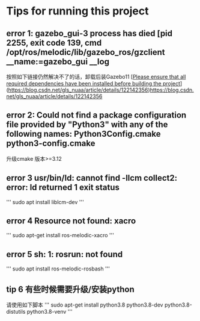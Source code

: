 # Tips for running this project

## error 1: gazebo_gui-3  process has died [pid 2255, exit code 139, cmd /opt/ros/melodic/lib/gazebo_ros/gzclient __name:=gazebo_gui __log
按照如下链接仍然解决不了的话，卸载后装Gazebo11
[[Please ensure that all required dependencies have been installed before building the project](https://blog.csdn.net/gls_nuaa/article/details/122142356)](https://blog.csdn.net/gls_nuaa/article/details/122142356)https://blog.csdn.net/gls_nuaa/article/details/122142356
## error 2: Could not find a package configuration file provided by "Python3" with any of the following names: Python3Config.cmake  python3-config.cmake
升级cmake 版本>=3.12
## error 3 usr/bin/ld: cannot find -llcm collect2: error: ld returned 1 exit status
'''
sudo apt install liblcm-dev
'''
## error 4 Resource not found: xacro
'''
sudo apt-get install ros-melodic-xacro
'''

## error 5 sh: 1: rosrun: not found
'''
sudo apt install ros-melodic-rosbash
'''
## tip   6  有些时候需要升级/安装python
请使用如下脚本
'''
sudo apt-get install python3.8 python3.8-dev python3.8-distutils python3.8-venv
'''




